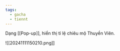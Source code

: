 ```yaml
---
tags:
  - gacha
  - tiennt
---
```

Dạng [[Pop-up]], hiển thị tỉ lệ chiêu mộ Thuyền Viên. 

![[20241111150210.png]]